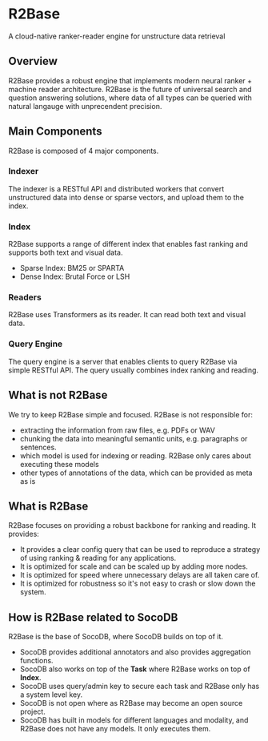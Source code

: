 # R2Base
A cloud-native ranker-reader engine for unstructure data retrieval

## Overview

R2Base provides a robust engine that implements modern neural ranker + machine reader architecture. R2Base is the future of universal search and question answering solutions, where data of all types can be queried with natural langauge with unprecendent precision. 

## Main Components
R2Base is composed of 4 major components. 

### Indexer
The indexer is a RESTful API and distributed workers that convert unstructured data into dense or sparse vectors, and upload them to the index. 

### Index
R2Base supports a range of different index that enables fast ranking and supports both text and visual data.
- Sparse Index: BM25 or SPARTA 
- Dense Index: Brutal Force or LSH

### Readers
R2Base uses Transformers as its reader. It can read both text and visual data.   

### Query Engine
The query engine is a server that enables clients to query R2Base via simple RESTful API. The query usually combines index ranking and reading.

## What is not R2Base
We try to keep R2Base simple and focused. R2Base is not responsible for:

- extracting the information from raw files, e.g. PDFs or WAV
- chunking the data into meaningful semantic units, e.g. paragraphs or sentences. 
- which model is used for indexing or reading. R2Base only cares about executing these models
- other types of annotations of the data, which can be provided as meta as is

## What is R2Base

R2Base focuses on providing a robust backbone for ranking and reading. It provides:
- It provides a clear config query that can be used to reproduce a strategy of using ranking & reading for any applications.
- It is optimized for scale and can be scaled up by adding more nodes. 
- It is optimized for speed where unnecessary delays are all taken care of.
- It is optimized for robustness so it's not easy to crash or slow down the system.


## How is R2Base related to SocoDB
R2Base is the base of SocoDB, where SocoDB builds on top of it.
- SocoDB provides additional annotators and also provides aggregation functions. 
- SocoDB also works on top of the **Task** where R2Base works on top of **Index**.
- SocoDB uses query/admin key to secure each task and R2Base only has a system level key.
- SocoDB is not open where as R2Base may become an open source project. 
- SocoDB has built in models for different languages and modality, and R2Base does not have any models. It only executes them.









